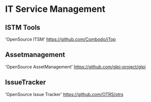 # IT Service Management
## ISTM Tools
'OpenSource ITSM' https://github.com/Combodo/iTop
## Assetmanagement
'OpenSource AssetManagement' https://github.com/glpi-project/glpi
## IssueTracker
'OpenSource Issue Tracker' https://github.com/OTRS/otrs
